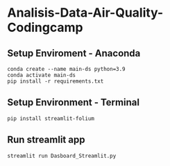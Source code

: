 # Analisis-Data-Air-Quality-Codingcamp

## Setup Enviroment - Anaconda
```
conda create --name main-ds python=3.9
conda activate main-ds
pip install -r requirements.txt
```

## Setup Environment - Terminal
```
pip install streamlit-folium
```

## Run streamlit app
```
streamlit run Dasboard_Streamlit.py
